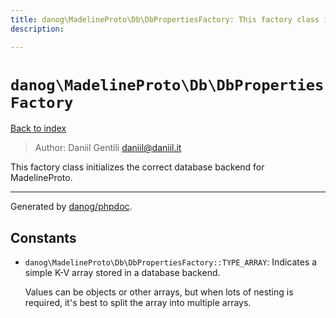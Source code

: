 ```yaml
---
title: danog\MadelineProto\Db\DbPropertiesFactory: This factory class initializes the correct database backend for MadelineProto.
description: 

---
```

# `danog\MadelineProto\Db\DbPropertiesFactory`
[Back to index](../../../index.md)

> Author: Daniil Gentili <daniil@daniil.it>  
  

This factory class initializes the correct database backend for MadelineProto.  




---
Generated by [danog/phpdoc](https://phpdoc.daniil.it).  
## Constants
* `danog\MadelineProto\Db\DbPropertiesFactory::TYPE_ARRAY`: Indicates a simple K-V array stored in a database backend.
  
  Values can be objects or other arrays, but when lots of nesting is required, it's best to split the array into multiple arrays.

